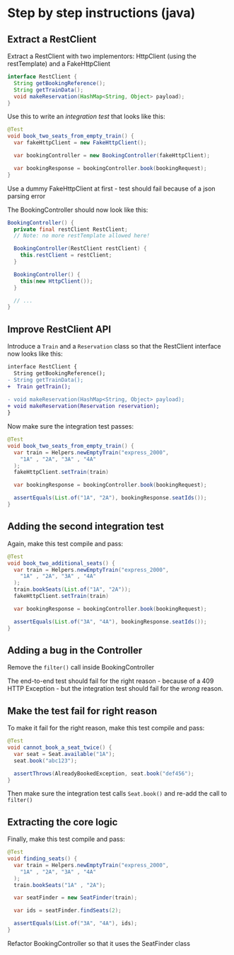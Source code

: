 # Step by step instructions (java)

## Extract a RestClient

Extract a RestClient with two implementors: HttpClient (using the restTemplate) and a FakeHttpClient

```java
interface RestClient {
  String getBookingReference();
  String getTrainData();
  void makeReservation(HashMap<String, Object> payload);
}
```

Use this to write an *integration test* that looks like this:

```java
@Test
void book_two_seats_from_empty_train() {
  var fakeHttpClient = new FakeHttpClient();

  var bookingController = new BookingController(fakeHttpClient);

  var bookingResponse = bookingController.book(bookingRequest);
}
```

Use a dummy FakeHttpClient at first - test should fail because of a json parsing error

The BookingController should now look like this:

```java
BookingController() {
  private final restClient RestClient;
  // Note: no more restTemplate allowed here!

  BookingController(RestClient restClient) {
    this.restClient = restClient;
  }

  BookingController() {
    this(new HttpClient());
  }

  // ...
}
```
## Improve RestClient API


Introduce a `Train` and a `Reservation` class so that the RestClient interface now looks like this:

```diff
interface RestClient {
  String getBookingReference();
- String getTrainData();
+  Train getTrain();
 
- void makeReservation(HashMap<String, Object> payload);
+ void makeReservation(Reservation reservation);
}
```

Now make sure the integration test passes:

```java
@Test
void book_two_seats_from_empty_train() {
  var train = Helpers.newEmptyTrain("express_2000",
    "1A" , "2A", "3A" , "4A"
  );
  fakeHttpClient.setTrain(train)

  var bookingResponse = bookingController.book(bookingRequest);

  assertEquals(List.of("1A", "2A"), bookingResponse.seatIds());
}
```

## Adding the second integration test

Again, make this test compile and pass:

```java
@Test
void book_two_additional_seats() {
  var train = Helpers.newEmptyTrain("express_2000",
    "1A" , "2A", "3A" , "4A"
  );
  train.bookSeats(List.of("1A", "2A"));
  fakeHttpClient.setTrain(train)

  var bookingResponse = bookingController.book(bookingRequest);

  assertEquals(List.of("3A", "4A"), bookingResponse.seatIds());
}
```

## Adding a bug in the Controller

Remove the `filter()`  call inside BookingController

The end-to-end test should fail for the right reason - because of a 409 HTTP Exception - but
the integration test should fail for the *wrong* reason.

## Make the test fail for right reason

To make it fail for the right reason, make this test compile and pass:

```java
@Test
void cannot_book_a_seat_twice() {
  var seat = Seat.available("1A");
  seat.book("abc123");

  assertThrows(AlreadyBookedException, seat.book("def456");
}
```

Then make sure the integration test calls `Seat.book()` and re-add the call to `filter()`

## Extracting the core logic

Finally, make this test compile and pass:

```java
@Test
void finding_seats() {
  var train = Helpers.newEmptyTrain("express_2000",
    "1A" , "2A", "3A" , "4A"
  );
  train.bookSeats("1A" , "2A");

  var seatFinder = new SeatFinder(train);

  var ids = seatFinder.findSeats(2);

  assertEquals(List.of("3A", "4A"), ids);
}
```

Refactor BookingController so that it uses the SeatFinder class

